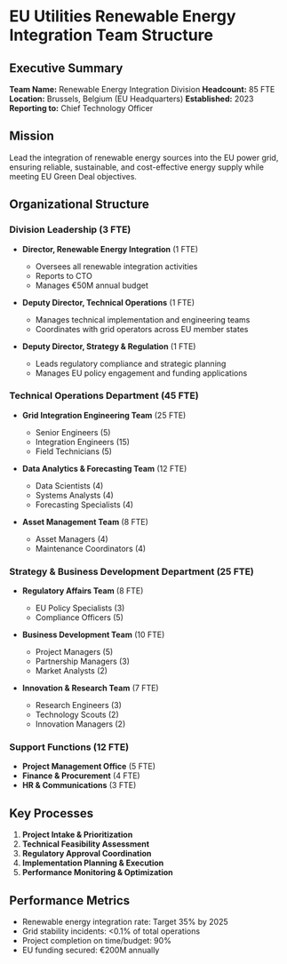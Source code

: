 # EU Utilities Renewable Energy Integration Team Structure

## Executive Summary
**Team Name:** Renewable Energy Integration Division
**Headcount:** 85 FTE
**Location:** Brussels, Belgium (EU Headquarters)
**Established:** 2023
**Reporting to:** Chief Technology Officer

## Mission
Lead the integration of renewable energy sources into the EU power grid, ensuring reliable, sustainable, and cost-effective energy supply while meeting EU Green Deal objectives.

## Organizational Structure

### Division Leadership (3 FTE)
- **Director, Renewable Energy Integration** (1 FTE)
  - Oversees all renewable integration activities
  - Reports to CTO
  - Manages €50M annual budget

- **Deputy Director, Technical Operations** (1 FTE)
  - Manages technical implementation and engineering teams
  - Coordinates with grid operators across EU member states

- **Deputy Director, Strategy & Regulation** (1 FTE)
  - Leads regulatory compliance and strategic planning
  - Manages EU policy engagement and funding applications

### Technical Operations Department (45 FTE)
- **Grid Integration Engineering Team** (25 FTE)
  - Senior Engineers (5)
  - Integration Engineers (15)
  - Field Technicians (5)

- **Data Analytics & Forecasting Team** (12 FTE)
  - Data Scientists (4)
  - Systems Analysts (4)
  - Forecasting Specialists (4)

- **Asset Management Team** (8 FTE)
  - Asset Managers (4)
  - Maintenance Coordinators (4)

### Strategy & Business Development Department (25 FTE)
- **Regulatory Affairs Team** (8 FTE)
  - EU Policy Specialists (3)
  - Compliance Officers (5)

- **Business Development Team** (10 FTE)
  - Project Managers (5)
  - Partnership Managers (3)
  - Market Analysts (2)

- **Innovation & Research Team** (7 FTE)
  - Research Engineers (3)
  - Technology Scouts (2)
  - Innovation Managers (2)

### Support Functions (12 FTE)
- **Project Management Office** (5 FTE)
- **Finance & Procurement** (4 FTE)
- **HR & Communications** (3 FTE)

## Key Processes
1. **Project Intake & Prioritization**
2. **Technical Feasibility Assessment**
3. **Regulatory Approval Coordination**
4. **Implementation Planning & Execution**
5. **Performance Monitoring & Optimization**

## Performance Metrics
- Renewable energy integration rate: Target 35% by 2025
- Grid stability incidents: <0.1% of total operations
- Project completion on time/budget: 90%
- EU funding secured: €200M annually